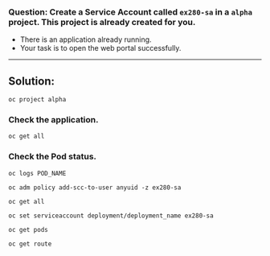 
### Question: Create a Service Account called `ex280-sa` in a `alpha` project. This project is already created for you.
- There is an application already running. 
- Your task is to open the web portal successfully.
---

## Solution:
```
oc project alpha
```

### Check the application.
```
oc get all
```

### Check the Pod status.
```
oc logs POD_NAME
```
```
oc adm policy add-scc-to-user anyuid -z ex280-sa
```
```
oc get all
```
```
oc set serviceaccount deployment/deployment_name ex280-sa
```
```
oc get pods
```
```
oc get route
```
